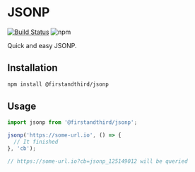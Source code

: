 # JSONP

[![Build Status](https://travis-ci.org/firstandthird/jsonp.svg?branch=master)](https://travis-ci.org/firstandthird/jsonp)
![npm](https://img.shields.io/npm/v/@firstandthird/jsonp.svg)

Quick and easy JSONP.

## Installation

```sh
npm install @firstandthird/jsonp
```

## Usage

```js
import jsonp from '@firstandthird/jsonp';

jsonp('https://some-url.io', () => {
  // It finished
}, 'cb');

// https://some-url.io?cb=jsonp_125149012 will be queried
```
